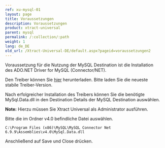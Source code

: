 ```yaml
---
ref: xu-mysql-01
layout: page
title: Voraussetzungen
description: Voraussetzungen
product: xtract-universal
parent: mysql
permalink: /:collection/:path
weight: 1
lang: de_DE
old_url: /Xtract-Universal-DE/default.aspx?pageid=voraussetzungen2
---
```



Voraussetzung für die Nutzung der MySQL Destination ist die Installation des ADO.NET Driver for MySQL (Connector/NET).

Den Treiber können Sie [hier](https://www.mysql.com/products/connector/) herunterladen. Bitte laden Sie die neueste stabile Treiber-Version.

Nach erfolgreicher Installation des Treibers können Sie die benötigte MySql.Data.dll in den Destination Details der MySQL Destination auswählen.

<div class="alert alert-info">
  <i class="fas fa-info-circle"></i> <strong>Note:</strong> Hierzu müssen Sie Xtract Universal als Administrator ausführen.
</div>

Bitte die im Ordner v4.0 befindliche Datei auswählen.<br>

`C:\Program Files (x86)\MySQL\MySQL Connector Net 6.9.9\Assemblies\v4.0\MySql.Data.dll`

Anschließend auf Save und Close drücken.




